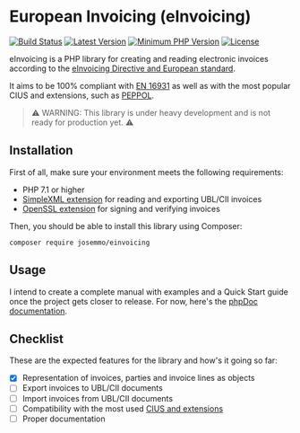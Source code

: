 # European Invoicing (eInvoicing)
[![Build Status](https://travis-ci.com/josemmo/einvoicing.svg?branch=master)](https://travis-ci.com/josemmo/einvoicing)
[![Latest Version](https://poser.pugx.org/josemmo/einvoicing/version)](https://packagist.org/packages/josemmo/einvoicing)
[![Minimum PHP Version](https://img.shields.io/packagist/php-v/josemmo/einvoicing)](#installation)
[![License](https://poser.pugx.org/josemmo/einvoicing/license)](LICENSE)

eInvoicing is a PHP library for creating and reading electronic invoices according to the [eInvoicing Directive and European standard](https://ec.europa.eu/cefdigital/wiki/display/CEFDIGITAL/eInvoicing).

It aims to be 100% compliant with [EN 16931](https://ec.europa.eu/cefdigital/wiki/x/kwFVBg) as well as with the most popular CIUS and extensions, such as [PEPPOL](https://peppol.eu/).

> ⚠️ WARNING: This library is under heavy development and is not ready for production yet. ⚠️

## Installation
First of all, make sure your environment meets the following requirements:

- PHP 7.1 or higher
- [SimpleXML extension](https://www.php.net/book.simplexml) for reading and exporting UBL/CII invoices
- [OpenSSL extension](https://www.php.net/book.openssl) for signing and verifying invoices

Then, you should be able to install this library using Composer:

```
composer require josemmo/einvoicing
```

## Usage
I intend to create a complete manual with examples and a Quick Start guide once the project gets closer to release.
For now, here's the [phpDoc documentation](https://josemmo.github.io/einvoicing/).

## Checklist
These are the expected features for the library and how's it going so far:

- [x] Representation of invoices, parties and invoice lines as objects
- [ ] Export invoices to UBL/CII documents
- [ ] Import invoices from UBL/CII documents
- [ ] Compatibility with the most used [CIUS and extensions](https://ec.europa.eu/cefdigital/wiki/x/5xLoAg)
- [ ] Proper documentation